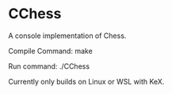 # CChess
A console implementation of Chess. 

Compile Command: make

Run command: ./CChess 

Currently only builds on Linux or WSL with KeX.
